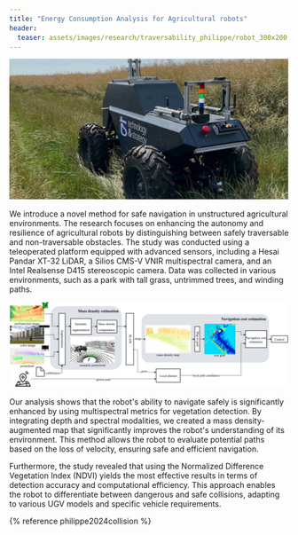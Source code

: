 ```yaml
---
title: "Energy Consumption Analysis for Agricultural robots"
header:
  teaser: assets/images/research/traversability_philippe/robot_300x200.png
---
```


![Robot in vegetation](/assets/images/research/traversability_philippe/robot.jpg)

We introduce a novel method for safe navigation in unstructured agricultural environments. The research focuses on enhancing the autonomy and resilience of agricultural robots by distinguishing between safely traversable and non-traversable obstacles.
The study was conducted using a teleoperated platform equipped with advanced sensors, including a Hesai Pandar XT-32 LiDAR, a Silios CMS-V VNIR multispectral camera, and an Intel Realsense D415 stereoscopic camera. Data was collected in various environments, such as a park with tall grass, untrimmed trees, and winding paths.


![plot of implements consumptions](/assets/images/research/traversability_philippe/pipeline.png)


Our analysis shows that the robot's ability to navigate safely is significantly enhanced by using multispectral metrics for vegetation detection. By integrating depth and spectral modalities, we created a mass density-augmented map that significantly improves the robot's understanding of its environment. This method allows the robot to evaluate potential paths based on the loss of velocity, ensuring safe and efficient navigation.

Furthermore, the study revealed that using the Normalized Difference Vegetation Index (NDVI) yields the most effective results in terms of detection accuracy and computational efficiency. This approach enables the robot to differentiate between dangerous and safe collisions, adapting to various UGV models and specific vehicle requirements.



{% reference philippe2024collision %}
